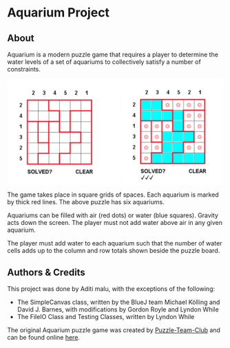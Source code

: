 # Aquarium Project

## About 
Aquarium is a modern puzzle game that requires a player to determine the water levels of a set of aquariums to collectively satisfy a number of constraints. 

![An example of the puzzle](https://github.com/aditiiby/Aquarium-Project/blob/main/Example.png)

The game takes place in square grids of spaces. Each aquarium is marked by thick red lines. The above puzzle has six aquariums.

Aquariums can be filled with air (red dots) or water (blue squares). Gravity acts down the screen. The player must not add water above air in any given aquarium.

The player must add water to each aquarium such that the number of water cells adds up to the column and row totals shown beside the puzzle board.

## Authors & Credits

This project was done by Aditi malu, with the exceptions of the following:

-   The SimpleCanvas class, written by the BlueJ team Michael Kölling and David J. Barnes, with modifications by Gordon Royle and Lyndon While
-   The FileIO Class and Testing Classes, written by Lyndon While


The original Aquarium puzzle game was created by  [Puzzle-Team-Club](https://twitter.com/PuzzleTeamClub)  and can be found online  [here](https://www.puzzle-aquarium.com/).
